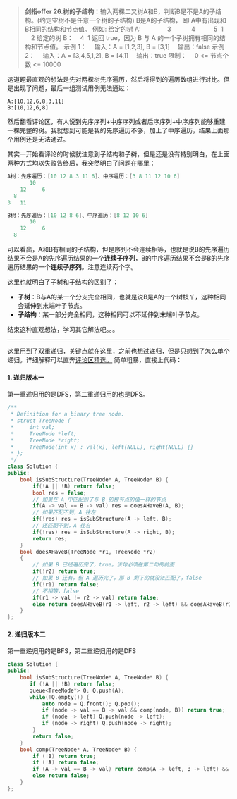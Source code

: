 #

> **剑指offer 26.树的子结构**：输入两棵二叉树A和B，判断B是不是A的子结构。(约定空树不是任意一个树的子结构)
>B是A的子结构， 即 A中有出现和B相同的结构和节点值。
>例如:
>给定的树 A:
>　　　　3　 
>　　4　　　5
> 1   　2
>给定的树 B：
>   4
> 1
>返回 true，因为 B 与 A 的一个子树拥有相同的结构和节点值。
>示例 1：
>　输入：A = [1,2,3], B = [3,1]
>　输出：false
>示例 2：
>　输入：A = [3,4,5,1,2], B = [4,1]
>　输出：true
>限制：
>　0 <= 节点个数 <= 10000

这道题最直观的想法是先对两棵树先序遍历，然后将得到的遍历数组进行对比。但是出现了问题，最后一组测试用例无法通过：

```shell
A:[10,12,6,8,3,11]
B:[10,12,6,8]
```

然后翻看评论区，有人说到先序序列+中序序列或者后序序列+中序序列能够重建一棵完整的树。我就想到可能是我的先序遍历不够，加上了中序遍历，结果上面那个用例还是无法通过。

其实一开始看评论的时候就注意到子结构和子树，但是还是没有特别明白，在上面两种方式均以失败告终后，我突然明白了问题在哪里：

```C++
A树：先序遍历：[10 12 8 3 11 6]、中序遍历：[3 8 11 12 10 6]
       10
    12     6
  8   
3   11

B树：先序遍历：[10 12 8 6]、中序遍历：[8 12 10 6]
       10
    12     6
  8
```

可以看出，A和B有相同的子结构，但是序列不会连续相等，也就是说B的先序遍历结果不会是A的先序遍历结果的一个**连续子序列**，B的中序遍历结果不会是B的先序遍历结果的一个**连续子序列**。注意连续两个字。

这里也就明白了子树和子结构的区别了：

- **子树**：B与A的某一个分支完全相同，也就是说B是A的一个树枝丫，这种相同会延伸到末端叶子节点。
- **子结构**：某一部分完全相同，这种相同可以不延伸到末端叶子节点。

结束这种直观想法，学习其它解法吧。。。

---

这里用到了双重递归，关键点就在这里，之前也想过递归，但是只想到了怎么单个递归。详细解释可以直奔[评论区精选。](https://leetcode-cn.com/problems/shu-de-zi-jie-gou-lcof/solution/mian-shi-ti-26-shu-de-zi-jie-gou-xian-xu-bian-li-p/)
简单粗暴，直接上代码：

#### 1. 递归版本一

第一重递归用的是DFS，第二重递归用的也是DFS。

```C++
/**
 * Definition for a binary tree node.
 * struct TreeNode {
 *     int val;
 *     TreeNode *left;
 *     TreeNode *right;
 *     TreeNode(int x) : val(x), left(NULL), right(NULL) {}
 * };
 */
class Solution {
public:
    bool isSubStructure(TreeNode* A, TreeNode* B) {
        if(!A || !B) return false;
        bool res = false;
        // 如果在 A 中匹配到了与 B 的根节点的值一样的节点
        if(A -> val == B -> val) res = doesAHaveB(A, B);
        // 如果匹配不到，A 往左
        if(!res) res = isSubStructure(A -> left, B);
        // 还匹配不到，A 往右
        if(!res) res = isSubStructure(A -> right, B);
        return res;
    }
    bool doesAHaveB(TreeNode *r1, TreeNode *r2)
    {
        // 如果 B 已经遍历完了，true。该句必须在第二句的前面
        if(!r2) return true;
        // 如果 B 还有，但 A 遍历完了，那 B 剩下的就没法匹配了，false
        if(!r1) return false;
        // 不相等，false
        if(r1 -> val != r2 -> val) return false;
        else return doesAHaveB(r1 -> left, r2 -> left) && doesAHaveB(r1 -> right, r2 -> right);
    }
};
```

#### 2. 递归版本二

第一重递归用的是BFS，第二重递归用的是DFS

```C++
class Solution {
public:
    bool isSubStructure(TreeNode* A, TreeNode* B) {
       if (!A || !B) return false;
       queue<TreeNode*> Q; Q.push(A);
       while(!Q.empty()) {
           auto node = Q.front(); Q.pop();
           if (node -> val == B -> val && comp(node, B)) return true;
           if (node -> left) Q.push(node -> left);
           if (node -> right) Q.push(node -> right); 
        }
        return false;
    }
    bool comp(TreeNode* A, TreeNode* B) {
        if (!B) return true;
        if (!A) return false;
        if (A -> val == B -> val) return comp(A -> left, B -> left) && comp(A -> right, B -> right);
        else return false;
    }
};
```
